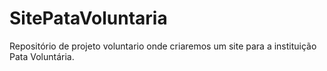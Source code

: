 # SitePataVoluntaria
Repositório de projeto voluntario onde criaremos um site para a instituição Pata Voluntária.
